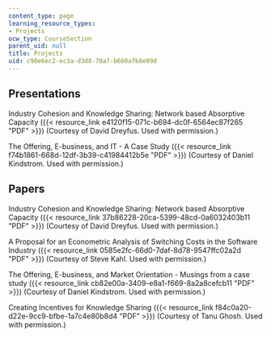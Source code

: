 ```yaml
---
content_type: page
learning_resource_types:
- Projects
ocw_type: CourseSection
parent_uid: null
title: Projects
uid: c90e6ec2-ec3a-d3d8-70a7-b660afb8e09d
---
```


Presentations
-------------

Industry Cohesion and Knowledge Sharing: Network based Absorptive Capacity ({{< resource_link e4120f15-071c-b694-dc0f-6564ec87f265 "PDF" >}}) (Courtesy of David Dreyfus. Used with permission.)

The Offering, E-business, and IT - A Case Study ({{< resource_link f74b1861-668d-12df-3b39-c41984412b5e "PDF" >}}) (Courtesy of Daniel Kindstrom. Used with permission.)

Papers
------

Industry Cohesion and Knowledge Sharing: Network based Absorptive Capacity ({{< resource_link 37b86228-20ca-5399-48cd-0a6032403b11 "PDF" >}}) (Courtesy of David Dreyfus. Used with permission.)

A Proposal for an Econometric Analysis of Switching Costs in the Software Industry ({{< resource_link 0585e2fc-66d0-7daf-8d78-9547ffc02a2d "PDF" >}}) (Courtesy of Steve Kahl. Used with permission.)

The Offering, E-business, and Market Orientation - Musings from a case study ({{< resource_link cb82e00a-3409-e8a1-f669-8a2a8cefcb11 "PDF" >}}) (Courtesy of Daniel Kindstrom. Used with permission.)

Creating Incentives for Knowledge Sharing ({{< resource_link f84c0a20-d22e-9cc9-bfbe-1a7c4e80b8d4 "PDF" >}}) (Courtesy of Tanu Ghosh. Used with permission.)
